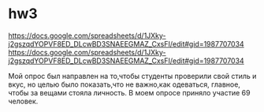 # hw3

https://docs.google.com/spreadsheets/d/1JXky-j2gszqdYOPVF8ED_DLcwBD3SNAEEGMAZ_CxsFI/edit#gid=1987707034
https://docs.google.com/spreadsheets/d/1JXky-j2gszqdYOPVF8ED_DLcwBD3SNAEEGMAZ_CxsFI/edit#gid=1987707034

Мой опрос был направлен на то,чтобы студенты проверили свой стиль и вкус, но целью было показать,что не важно,как одеваться, главное, чтобы за вещами стояла личность. В моем опросе приняло участие 69 человек.
